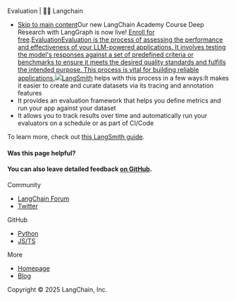 Evaluation | 🦜️🔗 Langchain
- [Skip to main content](#__docusaurus_skipToContent_fallback)Our new LangChain Academy Course Deep Research with LangGraph is now live! [Enroll for free](https://academy.langchain.com/courses/deep-research-with-langgraph/?utm_medium=internal&utm_source=docs&utm_campaign=q3-2025_deep-research-course_co).[EvaluationEvaluation is the process of assessing the performance and effectiveness of your LLM-powered applications. It involves testing the model&#x27;s responses against a set of predefined criteria or benchmarks to ensure it meets the desired quality standards and fulfills the intended purpose. This process is vital for building reliable applications.![ ](/assets/images/langsmith_evaluate-7d48643f3e4c50d77234e13feb95144d.png)LangSmith](https://docs.smith.langchain.com/) helps with this process in a few ways:It makes it easier to create and curate datasets via its tracing and annotation features
- It provides an evaluation framework that helps you define metrics and run your app against your dataset
- It allows you to track results over time and automatically run your evaluators on a schedule or as part of CI/Code

To learn more, check out [this LangSmith guide](https://docs.smith.langchain.com/concepts/evaluation).

#### Was this page helpful?



#### You can also leave detailed feedback [on GitHub](https://github.com/langchain-ai/langchainjs/issues/new?assignees=&labels=03+-+Documentation&projects=&template=documentation.yml&title=DOC%3A+%3CPlease+write+a+comprehensive+title+after+the+%27DOC%3A+%27+prefix%3E).

Community

- [LangChain Forum](https://forum.langchain.com/)
- [Twitter](https://twitter.com/LangChainAI)

GitHub

- [Python](https://github.com/langchain-ai/langchain)
- [JS/TS](https://github.com/langchain-ai/langchainjs)

More

- [Homepage](https://langchain.com)
- [Blog](https://blog.langchain.dev)

Copyright © 2025 LangChain, Inc.
